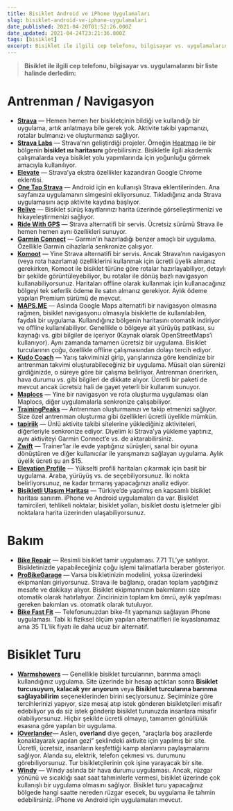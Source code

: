 ```yaml
---
title: Bisiklet Android ve iPhone Uygulamaları
slug: bisiklet-android-ve-iphone-uygulamalari
date_published: 2021-04-20T01:52:26.000Z
date_updated: 2021-04-24T23:21:36.000Z
tags: [bisiklet]
excerpt: Bisiklet ile ilgili cep telefonu, bilgisayar vs. uygulamalarını bir liste halinde derledim.
---
```


> **Bisiklet ile ilgili cep telefonu, bilgisayar vs. uygulamalarını bir liste halinde derledim:**

# Antrenman / Navigasyon

- [****Strava****](https://strava.com/) — Hemen hemen her bisikletçinin bildiği ve kullandığı bir uygulama, artık anlatmaya bile gerek yok. Aktivite takibi yapmanızı, rotalar bulmanızı ve oluşturmanızı sağlıyor.
- [****Strava Labs****](http://labs.strava.com/) — Strava’nın geliştirdiği projeler. Örneğin [Heatmap](https://www.strava.com/heatmap#12.08/28.57599/41.00943/hot/all) ile bir bölgenin **bisiklet ısı haritasını** görebilirsiniz. Bisikletle ilgili akademik çalışmalarda veya bisiklet yolu yapımlarında için yoğunluğu görmek amacıyla kullanılıyor.
- [****Elevate****](https://chrome.google.com/webstore/detail/elevate-for-strava/dhiaggccakkgdfcadnklkbljcgicpckn) — Strava’ya ekstra özellikler kazandıran Google Chrome eklentisi.
- [****One Tap Strava****](https://play.google.com/store/apps/details?id=com.onetapstrava&amp;hl=tr) — Android için en kullanışlı Strava eklentilerinden. Ana sayfanıza uygulamanın simgesini ekliyorsunuz. Tıkladığınız anda Strava uygulamasını açıp aktivite kaydına başlıyor.
- [****Relive****](https://www.relive.cc/) — Bisiklet sürüş kayıtlarınızı harita üzerinde görselleştirmenizi ve hikayeleştirmenizi sağlıyor.
- [****Ride With GPS****](https://ridewithgps.com/) — Strava alternatifi bir servis. Ücretsiz sürümü Strava ile hemen hemen aynı özellikleri sunuyor.
- [****Garmin Connect****](https://connect.garmin.com/) — Garmin’in hazırladığı benzer amaçlı bir uygulama. Özellikle Garmin cihazlarla senkronize çalışıyor.
- [****Komoot****](https://www.komoot.com/) — Yine Strava alternatifi bir servis. Ancak Strava’nın navigasyon (veya rota hazırlama) özelliklerini kullanmak için ücretli üyelik almanız gerekirken, Komoot ile bisiklet türüne göre rotalar hazırlayabiliyor, detaylı bir şekilde görüntüleyebiliyor, bu rotalar ile dönüş bazlı navigasyon kullanabiliyorsunuz. Haritaları offline olarak kullanmak için kullanacağınız bölgeyi tek seferlik ödeme ile satın almanız gerekiyor. Aylık ödeme yapılan Premium sürümü de mevcut.
- [****MAPS.ME****](https://play.google.com/store/apps/details?id=com.mapswithme.maps.pro) — Aslında Google Maps alternatifi bir navigasyon olmasına rağmen, bisiklet navigasyonu olmasıyla bisiklette de kullanılabilen, faydalı bir uygulama. Kullandığınız bölgenin haritasını otomatik indiriyor ve offline kullanılabiliyor. Genellikle o bölgeye ait yürüyüş patikası, su kaynağı vs. gibi bilgiler de içeriyor (Kaynak olarak OpenStreetMaps’i kullanıyor). Aynı zamanda tamamen ücretsiz bir uygulama. Bisiklet turcularının çoğu, özellikle offline çalışmasından dolayı tercih ediyor.
- [****Kudo Coach****](https://www.kudo.coach/) — Yarış takviminizi girip, yarışlarınıza göre kendinize bir antrenman takvimi oluşturabileceğiniz bir uygulama. Müsait olan sürenizi girdiğinizde, o süreye göre bir çalışma belirliyor. Antrenman önerirken, hava durumu vs. gibi bilgileri de dikkate alıyor. Ücretli bir paketi de mevcut ancak ücretsiz hali de gayet yeterli bir kullanım sunuyor.
- [****Maplocs****](https://play.google.com/store/apps/details?id=abhiank.maplocs&amp;hl=tr) — Yine bir navigasyon ve rota oluşturma uygulaması olan Maplocs, diğer uygulamalarla senkronize çalışabiliyor.
- [****TrainingPeaks****](https://www.trainingpeaks.com/) — Antrenman oluşturmanızı ve takip etmenizi sağlıyor. Size özel antrenman oluşturma gibi özellikleri ücretli üyelikle mümkün.
- [****tapiriik****](https://tapiriik.com/) — Ünlü aktivite takibi sitelerine yüklediğiniz aktiviteleri, diğerleriyle senkronize ediyor. Diyelim ki Strava’ya yükleme yaptınız, aynı aktiviteyi Garmin Connect’e vs. de aktarabilirsiniz.
- [****Zwift****](https://zwift.com/) — Trainer’lar ile evde yaptığınız sürüşleri, sanal bir oyuna dönüştüren ve diğer kullanıcılar ile yarışmanızı sağlayan uygulama. Aylık üyelik ücreti şu an $15.
- [****Elevation Profile****](https://play.google.com/store/apps/details?id=com.shasha.elevationprofile) — Yükselti profili haritaları çıkarmak için basit bir uygulama. Araba, yürüyüş vs. de seçebiliyorsunuz. İki nokta belirliyorsunuz, ne kadar tırmanış yapacağınızı analiz ediyor.
- [****Bisikletli Ulaşım Haritası****](https://bisikletliulasim.com/harita.html) — Türkiye’de yapılmış en kapsamlı bisiklet haritası sanırım. iPhone ve Android uygulamaları da var. Bisiklet tamircileri, tehlikeli noktalar, bisiklet yolları, bisiklet dostu işletmeler gibi noktalara harita üzerinden ulaşabiliyorsunuz.

# Bakım

- [****Bike Repair****](https://play.google.com/store/apps/details?id=com.atomicsoftwares.bikerepair&amp;hl=tr&amp;pageId=none) — Resimli bisiklet tamir uygulaması. 7.71 TL’ye satılıyor. Bisikletinizde yapabileceğiniz çoğu işlemi talimatlarla beraber gösteriyor.
- [****ProBikeGarage****](https://www.probikegarage.com/) — Varsa bisikletinizin modelini, yoksa üzerindeki ekipmanları giriyorsunuz. Strava ile bağlanıp, oradan toplam yaptığınız mesafe ve dakikayı alıyor. Bisiklet ekipmanınızın bakımlarını size otomatik olarak hatırlatıyor. Zincirinizin toplam km ömrü, aylık yapılması gereken bakımları vs. otomatik olarak tutuluyor.
- [****Bike Fast Fit****](https://apps.apple.com/tr/app/bike-fast-fit/id710935084) — Telefonunuzdan bike-fit yapmanızı sağlayan iPhone uygulaması. Tabi ki fiziksel ölçüm yapılan alternatifleri ile kıyaslanamaz ama 35 TL’lik fiyatı ile daha ucuz bir alternatif.

# Bisiklet Turu

- [****Warmshowers****](https://warmshowers.org/) — Genellikle bisiklet turcularının, barınma amaçlı kullandığınız uygulama. Site üzerinde bir hesap açtıktan sonra **Bisiklet turcusuyum, kalacak yer arıyorum** veya **Bisiklet turcularına barınma sağlayabilirim** seçeneklerinden birini seçiyorsunuz. Seçiminize göre tercihlerinizi yapıyor, size mesaj atıp istek gönderen bisikletçileri misafir edebiliyor ya da siz istek gönderip bisiklet turunuzda insanlara misafir olabiliyorsunuz. Hiçbir şekilde ücretli olmayıp, tamamen gönüllülük esasına göre yapılan bir uygulama.
- [****iOverlander****](http://ioverlander.com/)— Aslen, **overland** diye geçen, “araçlarla boş arazilerde konaklayarak yapılan gezi” şeklindeki aktivite için yapılmış bir site. Ücretli, ücretsiz, insanların keşfettiği kamp alanlarını paylaşmalarını sağlıyor. Alanda su, elektrik, telefon çekmesi vs. durumunu görebiliyorsunuz. Tur bisikletçilerinin çok işine yarayacak bir site.
- [****Windy****](https://www.windy.com/) — Windy aslında bir hava durumu uygulaması. Ancak, rüzgar yönünü ve sıcaklığı saat saat tahminlerle vermesi, bisiklet üzerinde çok kullanışlı bir uygulama olmasını sağlıyor. Bisiklet turu yapacağınız bölgede hangi saatte nereden rüzgar esecek, bu uygulama ile tahmin edebilirsiniz. iPhone ve Android için uygulamaları mevcut.
